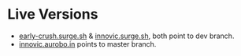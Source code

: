 # Live Versions

* [early-crush.surge.sh](https://early-crush.surge.sh) & [innovic.surge.sh](https://innovic.surge.sh), both point to dev branch.
* [innovic.aurobo.in](http://innovic.aurobo.in) points to master branch.
